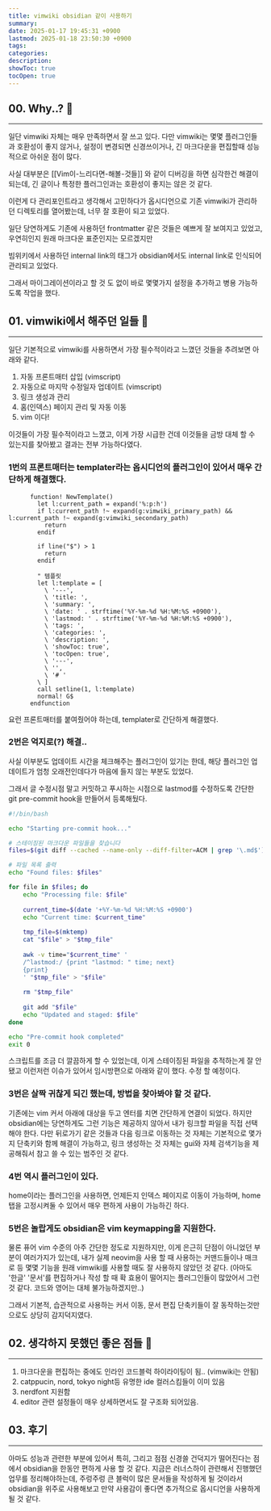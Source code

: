 ```yaml
---
title: vimwiki obsidian 같이 사용하기
summary: 
date: 2025-01-17 19:45:31 +0900
lastmod: 2025-01-18 23:50:30 +0900
tags: 
categories: 
description: 
showToc: true
tocOpen: true
---
```

## 00. Why..? 😬
---
일단 vimwiki 자체는 매우 만족하면서 잘 쓰고 있다.
다만 vimwiki는 몇몇 플러그인들과 호환성이 좋지 않거나, 설정이 변경되면 신경쓰이거나, 긴 마크다운을 편집할때 성능적으로 아쉬운 점이 많다.


사실 대부분은 [[Vim이-느리다면-해볼-것들]] 와 같이 디버깅을 하면 심각한건 해결이 되는데, 긴 글이나 특정한 플러그인과는 호환성이 좋지는 않은 것 같다.


이런게 다 관리포인트라고 생각해서 고민하다가 옵시디언으로 기존 vimwiki가 관리하던 디렉토리를 열어봤는데, 너무 잘 호환이 되고 있었다.

일단 당연하게도 기존에 사용하던 frontmatter 같은 것들은 예쁘게 잘 보여지고 있었고, 우연히인지 원래 마크다운 표준인지는 모르겠지만 


빔위키에서 사용하던 internal link의 태그가 obsidian에서도 internal link로 인식되어 관리되고 있었다.


그래서 마이그레이션이라고 할 것 도 없이 바로 몇몇가지 설정을 추가하고 병용 가능하도록 작업을 했다.


## 01. vimwiki에서 해주던 일들 🤔
---
일단 기본적으로 vimwiki를 사용하면서 가장 필수적이라고 느꼈던 것들을 추려보면 아래와 같다.

1. 자동 프론트매터 삽입 (vimscript)
2. 자동으로 마지막 수정일자 업데이트 (vimscript)
3. 링크 생성과 관리
4. 홈(인덱스) 페이지 관리 및 자동 이동
5. vim 이다!

이것들이 가장 필수적이라고 느꼈고, 이게 가장 시급한 건데 이것들을 금방 대체 할 수 있는지를 찾아봤고 결과는 전부 가능하다였다.


### 1번의 프론트매터는 templater라는 옵시디언의 플러그인이 있어서 매우 간단하게 해결했다.

```
      function! NewTemplate()
        let l:current_path = expand('%:p:h')
        if l:current_path !~ expand(g:vimwiki_primary_path) && l:current_path !~ expand(g:vimwiki_secondary_path)
          return
        endif

        if line("$") > 1
          return
        endif

        " 템플릿
        let l:template = [
          \ '---',
          \ 'title: ',
          \ 'summary: ',
          \ 'date: ' . strftime('%Y-%m-%d %H:%M:%S +0900'),
          \ 'lastmod: ' . strftime('%Y-%m-%d %H:%M:%S +0900'),
          \ 'tags: ',
          \ 'categories: ',
          \ 'description: ',
          \ 'showToc: true',
          \ 'tocOpen: true',
          \ '---',
          \ '',
          \ '# '
        \ ]
        call setline(1, l:template)
        normal! G$
      endfunction

```

요런 프론트매터를 붙여줬어야 하는데, templater로 간단하게 해결했다.


### 2번은 억지로(?) 해결..
사실 이부분도 업데이트 시간을 체크해주는 플러그인이 있기는 한데, 해당 플러그인 업데이트가 엄청 오래전인데다가 마음에 들지 않는 부분도 있었다.

그래서 글 수정시점 말고 커밋하고 푸시하는 시점으로 lastmod를 수정하도록 간단한 git pre-commit hook을 만들어서 등록해뒀다.

```bash
#!/bin/bash

echo "Starting pre-commit hook..."

# 스테이징된 마크다운 파일들을 찾습니다
files=$(git diff --cached --name-only --diff-filter=ACM | grep '\.md$')

# 파일 목록 출력
echo "Found files: $files"

for file in $files; do
    echo "Processing file: $file"
    
    current_time=$(date '+%Y-%m-%d %H:%M:%S +0900')
    echo "Current time: $current_time"
    
    tmp_file=$(mktemp)
    cat "$file" > "$tmp_file"
    
    awk -v time="$current_time" '
    /^lastmod:/ {print "lastmod: " time; next}
    {print}
    ' "$tmp_file" > "$file"
    
    rm "$tmp_file"
    
    git add "$file"
    echo "Updated and staged: $file"
done

echo "Pre-commit hook completed"
exit 0 

```

스크립트를 조금 더 깔끔하게 할 수 있었는데, 이게 스테이징된 파일을 추적하는게 잘 안됐고 이런저런 이슈가 있어서 임시방편으로 아래와 같이 했다. 수정 할 예정이다.



### 3번은 살짝 귀찮게 되긴 했는데, 방법을 찾아봐야 할 것 같다.

기존에는 vim 커서 아래에 대상을 두고 엔터를 치면 간단하게 연결이 되었다.
하지만 obsidian에는 당연하게도 그런 기능은 제공하지 않아서 내가 링크할 파일을 직접 선택해야 한다.
다만 뒤로가기 같은 것들과 다음 링크로 이동하는 것 자체는 기본적으로 몇가지 단축키와 함께 해결이 가능하고,
링크 생성하는 것 자체는 gui와 자체 검색기능을 제공해줘서 참고 쓸 수 있는 범주인 것 같다.


### 4번 역시 플러그인이 있다.

home이라는 플러그인을 사용하면, 언제든지 인덱스 페이지로 이동이 가능하며, home탭을 고정시켜둘 수 있어서 매우 편하게 사용이 가능하긴 하다.


### 5번은 놀랍게도 obsidian은 vim keymapping을 지원한다.

물론 퓨어 vim 수준의 아주 간단한 정도로 지원하지만, 이게 은근히 단점이 아니었던 부분이 여러가지가 있는데,
내가 실제 neovim을 사용 할 때 사용하는 커맨드들이나 매크로 등 몇몇 기능을 원래 vimwiki를 사용할 때도 잘 사용하지 않았던 것 같다. (아마도 '한글' '문서'를 편집하거나 작성 할 때 확 효용이 떨어지는 플러그인들이 많았어서 그런 것 같다. 코드와 영어는 대체 불가능하겠지만..)

그래서 기본적, 습관적으로 사용하는 커서 이동, 문서 편집 단축키들이 잘 동작하는것만으로도 상당히 감지덕지였다.


## 02. 생각하지 못했던 좋은 점들 🥸
---
1. 마크다운을 편집하는 중에도 인라인 코드블럭 하이라이팅이 됨.. (vimwiki는 안됨)
2. catppucin, nord, tokyo night등 유명한 ide 컬러스킴들이 이미 있음
3. nerdfont 지원함
4. editor 관련 설정들이 매우 상세하면서도 잘 구조화 되어있음.

## 03. 후기
---
아마도 성능과 관련한 부분에 있어서 특히, 그리고 점점 신경쓸 건덕지가 떨어진다는 점에서 obsidian을 한동안 편하게 사용 할 것 같다. 지금은 러너스하이 관련해서 진행했던 업무를 정리해야하는데, 주렁주렁 큰 블럭이 많은 문서들을 작성하게 될 것이라서 obsidian을 위주로 사용해보고 만약 사용감이 좋다면 추가적으로 옵시디언을 사용하게 될 것 같다.
